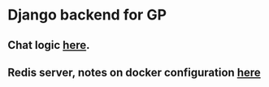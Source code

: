 # Django backend for GP

## Chat logic [here](project/chat/README.md).

## Redis server, notes on docker configuration [here](redis/README.md)
